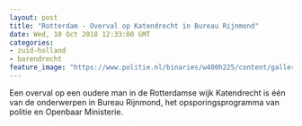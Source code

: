 ```yaml
---
layout: post
title: "Rotterdam - Overval op Katendrecht in Bureau Rijnmond"
date: Wed, 10 Oct 2018 12:33:00 GMT
categories: 
- zuid-holland 
- barendrecht 
feature_image: "https://www.politie.nl/binaries/w400h225/content/gallery/politie/nieuws/2017/augustus/07-rt/br_logo_vierkant.jpg"
---
```


Een overval op een oudere man in de Rotterdamse wijk Katendrecht  is één van de onderwerpen in Bureau Rijnmond, het opsporingsprogramma van politie en Openbaar Ministerie.
